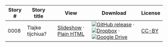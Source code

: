 Story # | Story title | View | Download | License
-------- | -----------  |:-------:| ---------------- | -------
0008 | Tlajke tijchiua? | <a href="https://global-asp.github.io/stories/nah/0008_tlajke-tijchiua_slides.html" target="_blank">Slideshow</a> · [Plain HTML](https://global-asp.github.io/stories/nah/0008_tlajke-tijchiua.html) | [![GitHub release](https://cloud.githubusercontent.com/assets/9295750/9483128/0e089e5e-4b51-11e5-98ca-6da5cef156a7.png "GitHub release")]() · [![Dropbox](https://cloud.githubusercontent.com/assets/9295750/10150606/3f5ae2dc-65f5-11e5-8f63-841c51cc1cde.png "Dropbox")]() · [![Google Drive](https://cloud.githubusercontent.com/assets/9295750/9473522/1d6fdde4-4b10-11e5-98f5-aa6c6b04a08e.png "Google Drive")]() | [CC-BY](https://creativecommons.org/licenses/by/3.0/)
